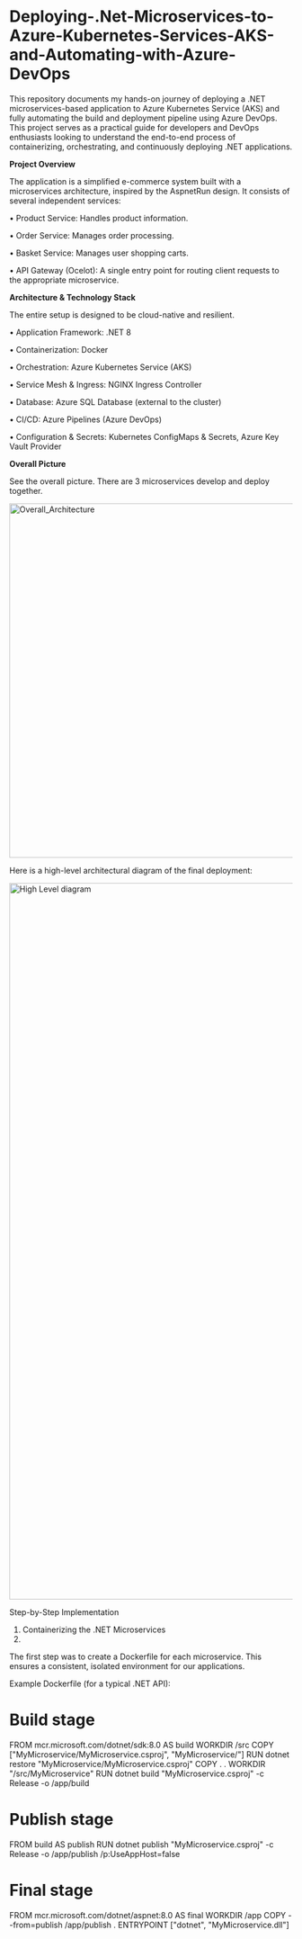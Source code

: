 # Deploying-.Net-Microservices-to-Azure-Kubernetes-Services-AKS-and-Automating-with-Azure-DevOps
This repository documents my hands-on journey of deploying a .NET microservices-based application to Azure Kubernetes Service (AKS) and fully automating the build and deployment pipeline using Azure DevOps.
This project serves as a practical guide for developers and DevOps enthusiasts looking to understand the end-to-end process of containerizing, orchestrating, and continuously deploying .NET applications.

**Project Overview**

The application is a simplified e-commerce system built with a microservices architecture, inspired by the AspnetRun design. It consists of several independent services:

•	Product Service: Handles product information.

•	Order Service: Manages order processing.

•	Basket Service: Manages user shopping carts.

•	API Gateway (Ocelot): A single entry point for routing client requests to the appropriate microservice.

**Architecture & Technology Stack**

The entire setup is designed to be cloud-native and resilient.

•	Application Framework: .NET 8

•	Containerization: Docker

•	Orchestration: Azure Kubernetes Service (AKS)

•	Service Mesh & Ingress: NGINX Ingress Controller

•	Database: Azure SQL Database (external to the cluster)

•	CI/CD: Azure Pipelines (Azure DevOps)

•	Configuration & Secrets: Kubernetes ConfigMaps & Secrets, Azure Key Vault Provider

**Overall Picture**

See the overall picture. There are 3 microservices develop and deploy together.


<img width="962" height="630" alt="Overall_Architecture" src="https://github.com/user-attachments/assets/ff99b636-9ce5-4020-82de-f41818574fb7" />

Here is a high-level architectural diagram of the final deployment:

<img width="1014" height="1274" alt="High Level diagram" src="https://github.com/user-attachments/assets/d9755fb8-03f2-48b8-82cb-4817ced75d90" />

Step-by-Step Implementation

1. Containerizing the .NET Microservices
2. 
The first step was to create a Dockerfile for each microservice. This ensures a consistent, isolated environment for our applications.

Example Dockerfile (for a typical .NET API):

# Build stage
FROM mcr.microsoft.com/dotnet/sdk:8.0 AS build
WORKDIR /src
COPY ["MyMicroservice/MyMicroservice.csproj", "MyMicroservice/"]
RUN dotnet restore "MyMicroservice/MyMicroservice.csproj"
COPY . .
WORKDIR "/src/MyMicroservice"
RUN dotnet build "MyMicroservice.csproj" -c Release -o /app/build

# Publish stage
FROM build AS publish
RUN dotnet publish "MyMicroservice.csproj" -c Release -o /app/publish /p:UseAppHost=false

# Final stage
FROM mcr.microsoft.com/dotnet/aspnet:8.0 AS final
WORKDIR /app
COPY --from=publish /app/publish .
ENTRYPOINT ["dotnet", "MyMicroservice.dll"]

